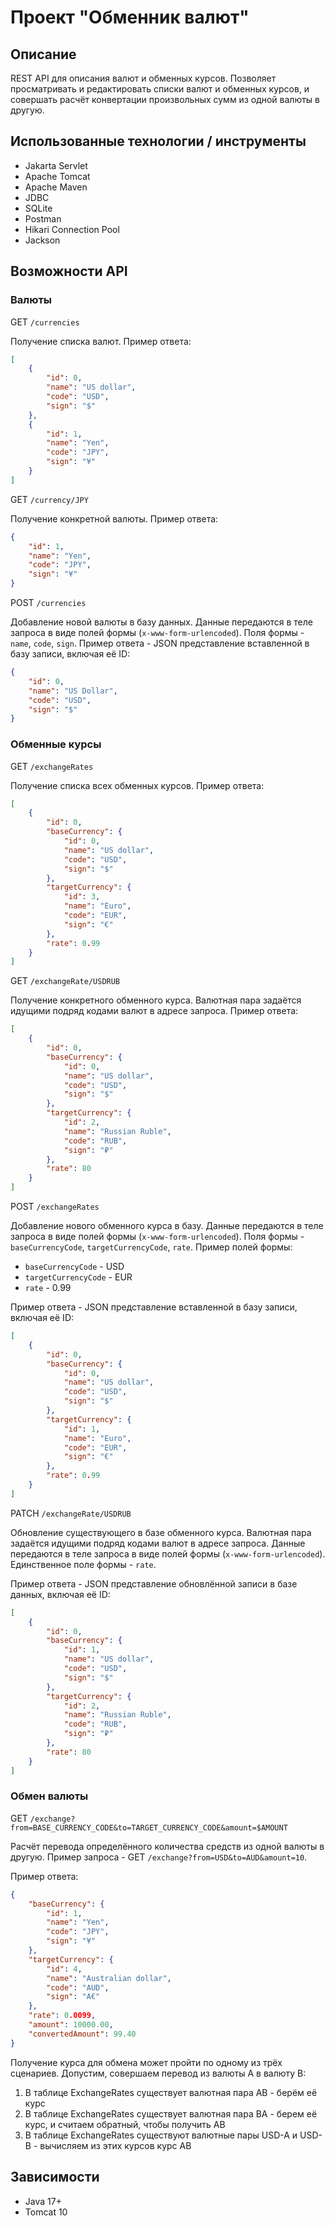 # Проект "Обменник валют"
## Описание
REST API для описания валют и обменных курсов. Позволяет просматривать и редактировать списки валют и обменных курсов, и совершать расчёт конвертации произвольных сумм из одной валюты в другую.

## Использованные технологии / инструменты
- Jakarta Servlet
- Apache Tomcat
- Apache Maven
- JDBC
- SQLite
- Postman
- Hikari Connection Pool
- Jackson

## Возможности API

### Валюты

GET `/currencies`

Получение списка валют. Пример ответа:

```json
[
    {
        "id": 0,
        "name": "US dollar",
        "code": "USD",
        "sign": "$"
    },   
    {
        "id": 1,
        "name": "Yen",
        "code": "JPY",
        "sign": "¥"
    }
]
```

GET `/currency/JPY`

Получение конкретной валюты. Пример ответа:

```json
{
    "id": 1,
    "name": "Yen",
    "code": "JPY",
    "sign": "¥"
}
```

POST `/currencies`

Добавление новой валюты в базу данных. Данные передаются в теле запроса в виде полей формы (`x-www-form-urlencoded`). Поля формы - `name`, `code`, `sign`. Пример ответа - JSON представление вставленной в базу записи, включая её ID:

```json
{
    "id": 0,
    "name": "US Dollar",
    "code": "USD",
    "sign": "$"
}
```

### Обменные курсы

GET `/exchangeRates`

Получение списка всех обменных курсов. Пример ответа:

```json
[
    {
        "id": 0,
        "baseCurrency": {
            "id": 0,
            "name": "US dollar",
            "code": "USD",
            "sign": "$"
        },
        "targetCurrency": {
            "id": 3,
            "name": "Euro",
            "code": "EUR",
            "sign": "€"
        },
        "rate": 0.99
    }
]
```

GET `/exchangeRate/USDRUB`

Получение конкретного обменного курса. Валютная пара задаётся идущими подряд кодами валют в адресе запроса. Пример ответа:

```json
[
    {
        "id": 0,
        "baseCurrency": {
            "id": 0,
            "name": "US dollar",
            "code": "USD",
            "sign": "$"
        },
        "targetCurrency": {
            "id": 2,
            "name": "Russian Ruble",
            "code": "RUB",
            "sign": "₽"
        },
        "rate": 80
    }
]
```

POST `/exchangeRates`

Добавление нового обменного курса в базу. Данные передаются в теле запроса в виде полей формы (`x-www-form-urlencoded`). Поля формы - `baseCurrencyCode`, `targetCurrencyCode`, `rate`. Пример полей формы:

- `baseCurrencyCode` - USD
- `targetCurrencyCode` - EUR
- `rate` - 0.99

Пример ответа - JSON представление вставленной в базу записи, включая её ID:

```json
[
    {
        "id": 0,
        "baseCurrency": {
            "id": 0,
            "name": "US dollar",
            "code": "USD",
            "sign": "$"
        },
        "targetCurrency": {
            "id": 1,
            "name": "Euro",
            "code": "EUR",
            "sign": "€"
        },
        "rate": 0.99
    }
]
```
PATCH `/exchangeRate/USDRUB`

Обновление существующего в базе обменного курса. Валютная пара задаётся идущими подряд кодами валют в адресе запроса. Данные передаются в теле запроса в виде полей формы (`x-www-form-urlencoded`). Единственное поле формы - `rate`.

Пример ответа - JSON представление обновлённой записи в базе данных, включая её ID:

```json
[
    {
        "id": 0,
        "baseCurrency": {
            "id": 1,
            "name": "US dollar",
            "code": "USD",
            "sign": "$"
        },
        "targetCurrency": {
            "id": 2,
            "name": "Russian Ruble",
            "code": "RUB",
            "sign": "₽"
        },
        "rate": 80
    }
]
```

### Обмен валюты

GET `/exchange?from=BASE_CURRENCY_CODE&to=TARGET_CURRENCY_CODE&amount=$AMOUNT`

Расчёт перевода определённого количества средств из одной валюты в другую. Пример запроса - GET `/exchange?from=USD&to=AUD&amount=10`.

Пример ответа:

```json
{
    "baseCurrency": {
        "id": 1,
        "name": "Yen",
        "code": "JPY",
        "sign": "¥"
    },
    "targetCurrency": {
        "id": 4,
        "name": "Australian dollar",
        "code": "AUD",
        "sign": "A€"
    },
    "rate": 0.0099,
    "amount": 10000.00,
    "convertedAmount": 99.40
}
```

Получение курса для обмена может пройти по одному из трёх сценариев. Допустим, совершаем перевод из валюты A в валюту B:

1. В таблице ExchangeRates существует валютная пара AB - берём её курс
2. В таблице ExchangeRates существует валютная пара BA - берем её курс, и считаем обратный, чтобы получить AB
3. В таблице ExchangeRates существуют валютные пары USD-A и USD-B - вычисляем из этих курсов курс AB

## Зависимости
- Java 17+
- Tomcat 10
